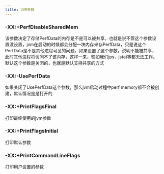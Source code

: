 ```yaml
---
title: JVM参数
---
```


### -XX:+PerfDisableSharedMem

该参数决定了存储PerfData的内存是不是可以被共享，也就是说不管这个参数设置没设置，jvm在启动的时候都会分配一块内存来存PerfData，只是说这个PerfData是不是其他进程可见的问题，如果设置了这个参数，说明不能被共享，此时其他进程将访问不了该内存，这样一来，譬如我们jps，jstat等都无法工作。默认这个参数是关闭的，也就是默认支持共享的方式

### -XX:-UsePerfData

如果关闭了UsePerfData这个参数，那么jvm启动过程中perf memory都不会被创建，默认情况是是打开的

### -XX:+PrintFlagsFinal

打印最终使用的jvm参数

### -XX:+PrintFlagsInitial 

打印默认参数

### -XX:+PrintCommandLineFlags

打印用户设置的参数